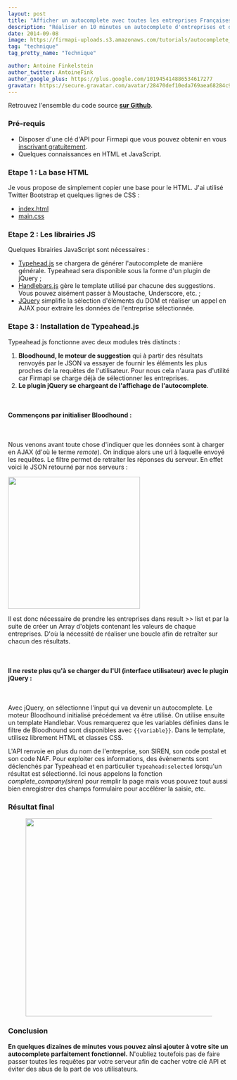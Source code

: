 ```yaml
---
layout: post
title: "Afficher un autocomplete avec toutes les entreprises Françaises"
description: "Réaliser en 10 minutes un autocomplete d'entreprises et de leurs information en javascript."
date: 2014-09-08
image: https://firmapi-uploads.s3.amazonaws.com/tutorials/autocomplete_tutorial.jpg
tag: "technique"
tag_pretty_name: "Technique"

author: Antoine Finkelstein
author_twitter: AntoineFink
author_google_plus: https://plus.google.com/101945414886534617277
gravatar: https://secure.gravatar.com/avatar/28470def10eda769aea68284c919493f?d=mm&s=40&r=G
---
```


<div class="alert alert-success gap-sm">
  <span>
    <i class="fa fa-github gap-right-xs"></i>
    Retrouvez l'ensemble du code source <strong><a href="https://github.com/Firmapi/autocomplete" target="_blank"> sur Github</a></strong>.
  </span>
</div>

### Pré-requis

* Disposer d'une clé d'API pour Firmapi que vous pouvez obtenir en vous <a href="https://firmapi.com/api" target="_blank">inscrivant gratuitement</a>.
* Quelques connaissances en HTML et JavaScript.

### Etape 1 : La base HTML

Je vous propose de simplement copier une base pour le HTML. J'ai utilisé Twitter Bootstrap et quelques lignes de CSS :

* <a href="https://github.com/Firmapi/autocomplete/blob/master/index.html" target="_blank">index.html</a>
* <a href="https://github.com/Firmapi/autocomplete/blob/master/main.css" target="_blank">main.css</a>

### Etape 2 : Les librairies JS

Quelques librairies JavaScript sont nécessaires :

* <a href="https://github.com/twitter/typeahead.js" target="_blank">Typehead.js</a> se chargera de générer l'autocomplete de manière générale. Typeahead sera disponible sous la forme d'un plugin de jQuery ;
* <a href="http://handlebarsjs.com/" target="_blank">Handlebars.js</a> gère le template utilisé par chacune des suggestions. Vous pouvez aisément passer à Moustache, Underscore, etc. ;
* <a href="http://jquery.com/" target="_blank">JQuery</a> simplifie la sélection d'éléments du DOM et réaliser un appel en AJAX pour extraire les données de l'entreprise sélectionnée.

### Etape 3 : Installation de Typeahead.js

Typeahead.js fonctionne avec deux modules très distincts :

1. **Bloodhound, le moteur de suggestion** qui à partir des résultats renvoyés par le JSON va essayer de fournir les éléments les plus proches de la requêtes de l'utilisateur. Pour nous cela n'aura pas d'utilité car Firmapi se charge déjà de sélectionner les entreprises.
2. **Le plugin jQuery se chargeant de l'affichage de l'autocomplete**.

<br>

#### Commençons par initialiser Bloodhound :

<br>

<script src="https://gist.github.com/AntoineFinkelstein/6d32eb682533b47e2fd0.js"></script>

Nous venons avant toute chose d'indiquer que les données sont à charger en AJAX (d'où le terme *remote*). On indique alors une url à laquelle envoyé les requêtes. Le filtre permet de retraiter les réponses du serveur. En effet voici le JSON retourné par nos serveurs :

<img src="https://firmapi-uploads.s3.amazonaws.com/tutorials/autocomplete_json.jpg" width="300" class="animated-hover"/>

Il est donc nécessaire de prendre les entreprises dans result >> list et par la suite de créer un Array d'objets contenant les valeurs de chaque entreprises. D'où la nécessité de réaliser une boucle afin de retraîter sur chacun des résultats.

<br>

#### Il ne reste plus qu'à se charger du l'UI (interface utilisateur) avec le plugin jQuery :

<br>

<script src="https://gist.github.com/AntoineFinkelstein/2e2d0cc45063b167bb73.js"></script>

Avec jQuery, on sélectionne l'input qui va devenir un autocomplete. Le moteur Bloodhound initialisé précédement va être utilisé. On utilise ensuite un template Handlebar. Vous remarquerez que les variables définies dans le filtre de Bloodhound sont disponibles avec <code>{{variable}}</code>. Dans le template, utilisez librement HTML et classes CSS.

L'API renvoie en plus du nom de l'entreprise, son SIREN, son code postal et son code NAF. Pour exploiter ces informations, des événements sont déclenchés par Typeahead et en particulier <code>typeahead:selected</code> lorsqu'un résultat est sélectionné. Ici nous appelons la fonction *complete_company(siren)* pour remplir la page mais vous pouvez tout aussi bien enregistrer des champs formulaire pour accélérer la saisie, etc.

### Résultat final

<figure class="animated-demo">
<img src="https://firmapi-uploads.s3.amazonaws.com/tutorials/autocomplete_demo.gif" width="450" class="animated-hover"/>
</figure>

### Conclusion

**En quelques dizaines de minutes vous pouvez ainsi ajouter à votre site un autocomplete parfaitement fonctionnel.** N'oubliez toutefois pas de faire passer toutes les requêtes par votre serveur afin de cacher votre clé API et éviter des abus de la part de vos utilisateurs.
